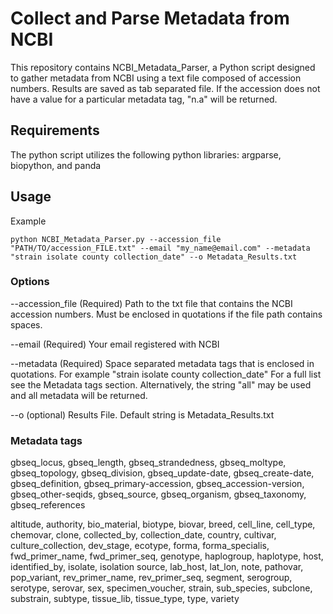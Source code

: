 # Collect and Parse Metadata from NCBI

This repository contains NCBI_Metadata_Parser, a Python script designed to gather metadata from NCBI using a text file composed of accession numbers. Results are saved as tab separated file. If the accession does not have a value for a particular metadata tag, "n.a" will be returned.

## Requirements

The python script utilizes the following python libraries: argparse, biopython, and panda

## Usage

Example

    python NCBI_Metadata_Parser.py --accession_file "PATH/TO/accession_FILE.txt" --email "my_name@email.com" --metadata "strain isolate county collection_date" --o Metadata_Results.txt

### Options

--accession_file (Required) Path to the txt file that contains the NCBI accession numbers. Must be enclosed in quotations if the file path contains spaces.

--email (Required) Your email registered with NCBI

--metadata (Required) Space separated metadata tags that is enclosed in quotations. For example "strain isolate county collection_date" For a full list see the Metadata tags section. Alternatively, the string "all" may be used and all metadata will be returned.

--o (optional) Results File. Default string is Metadata_Results.txt

### Metadata tags

gbseq_locus,
gbseq_length,
gbseq_strandedness,
gbseq_moltype,
gbseq_topology,
gbseq_division,
gbseq_update-date,
gbseq_create-date,
gbseq_definition,
gbseq_primary-accession,
gbseq_accession-version,
gbseq_other-seqids,
gbseq_source,
gbseq_organism,
gbseq_taxonomy,
gbseq_references

altitude,
authority,
bio_material,
biotype,
biovar,
breed,
cell_line,
cell_type,
chemovar,
clone,
collected_by,
collection_date,
country,
cultivar,
culture_collection,
dev_stage,
ecotype,
forma,
forma_specialis,
fwd_primer_name,
fwd_primer_seq,
genotype,
haplogroup,
haplotype,
host,
identified_by,
isolate,
isolation source,
lab_host,
lat_lon,
note,
pathovar,
pop_variant,
rev_primer_name,
rev_primer_seq,
segment,
serogroup,
serotype,
serovar,
sex,
specimen_voucher,
strain,
sub_species,
subclone,
substrain,
subtype,
tissue_lib,
tissue_type,
type,
variety
